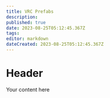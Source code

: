 ```yaml
---
title: VRC Prefabs
description: 
published: true
date: 2023-08-25T05:12:45.367Z
tags: 
editor: markdown
dateCreated: 2023-08-25T05:12:45.367Z
---
```


# Header
Your content here